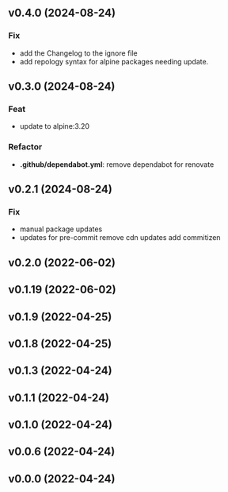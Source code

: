## v0.4.0 (2024-08-24)

### Fix

- add the Changelog to the ignore file
-  add repology syntax for alpine packages needing update.

## v0.3.0 (2024-08-24)

### Feat

- update to alpine:3.20

### Refactor

- **.github/dependabot.yml**: remove dependabot for renovate

## v0.2.1 (2024-08-24)

### Fix

- manual package updates
- updates for pre-commit remove cdn updates add commitizen

## v0.2.0 (2022-06-02)

## v0.1.19 (2022-06-02)

## v0.1.9 (2022-04-25)

## v0.1.8 (2022-04-25)

## v0.1.3 (2022-04-24)

## v0.1.1 (2022-04-24)

## v0.1.0 (2022-04-24)

## v0.0.6 (2022-04-24)

## v0.0.0 (2022-04-24)
